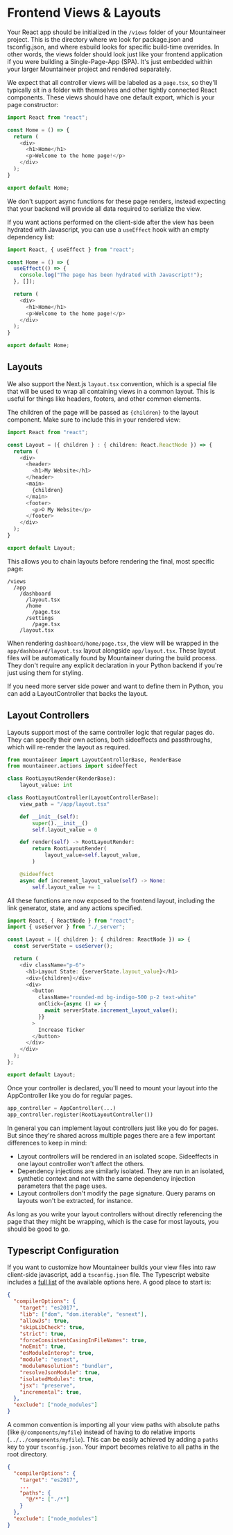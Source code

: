 # Frontend Views & Layouts

Your React app should be initialized in the `/views` folder of your Mountaineer project. This is the directory where we look for package.json and tsconfig.json, and where esbuild looks for specific build-time overrides. In other words, the views folder should look just like your frontend application if you were building a Single-Page-App (SPA). It's just embedded within your larger Mountaineer project and rendered separately.

We expect that all controller views will be labeled as a `page.tsx`, so they'll typically sit in a folder with themselves and other tightly connected React components. These views should have one default export, which is your page constructor:

```typescript title="/views/app/home/page.tsx"
import React from "react";

const Home = () => {
  return (
    <div>
      <h1>Home</h1>
      <p>Welcome to the home page!</p>
    </div>
  );
}

export default Home;
```

We don't support async functions for these page renders, instead expecting that your backend will provide all data required to serialize the view.

If you want actions performed on the client-side after the view has been hydrated with Javascript, you can use a `useEffect` hook with an empty dependency list:

```typescript title="/views/app/home/page.tsx"
import React, { useEffect } from "react";

const Home = () => {
  useEffect(() => {
    console.log("The page has been hydrated with Javascript!");
  }, []);

  return (
    <div>
      <h1>Home</h1>
      <p>Welcome to the home page!</p>
    </div>
  );
}

export default Home;
```

## Layouts

We also support the Next.js `layout.tsx` convention, which is a special file that will be used to wrap all containing views in a common layout. This is useful for things like headers, footers, and other common elements.

The children of the page will be passed as `{children}` to the layout component. Make sure to include this in your rendered view:

```typescript title="/views/app/layout.tsx"
import React from "react";

const Layout = ({ children } : { children: React.ReactNode }) => {
  return (
    <div>
      <header>
        <h1>My Website</h1>
      </header>
      <main>
        {children}
      </main>
      <footer>
        <p>© My Website</p>
      </footer>
    </div>
  );
}

export default Layout;
```

This allows you to chain layouts before rendering the final, most specific page:

```
/views
  /app
    /dashboard
      /layout.tsx
      /home
        /page.tsx
      /settings
        /page.tsx
    /layout.tsx
```

When rendering `dashboard/home/page.tsx`, the view will be wrapped in the `app/dashboard/layout.tsx` layout alongside `app/layout.tsx`. These layout files will be automatically found by Mountaineer during the build process. They don't require any explicit declaration in your Python backend if you're just using them for styling.

If you need more server side power and want to define them in Python, you can add a LayoutController that backs the layout.

## Layout Controllers

Layouts support most of the same controller logic that regular pages do. They can specify their own actions, both sideeffects and passthroughs, which will re-render the layout as required.

```python title="/controllers/root_layout.py"
from mountaineer import LayoutControllerBase, RenderBase
from mountaineer.actions import sideeffect

class RootLayoutRender(RenderBase):
    layout_value: int

class RootLayoutController(LayoutControllerBase):
    view_path = "/app/layout.tsx"

    def __init__(self):
        super().__init__()
        self.layout_value = 0

    def render(self) -> RootLayoutRender:
        return RootLayoutRender(
            layout_value=self.layout_value,
        )

    @sideeffect
    async def increment_layout_value(self) -> None:
        self.layout_value += 1
```

All these functions are now exposed to the frontend layout, including the link generator, state, and any actions specified.

```typescript title="/views/app/layout.tsx"
import React, { ReactNode } from "react";
import { useServer } from "./_server";

const Layout = ({ children }: { children: ReactNode }) => {
  const serverState = useServer();

  return (
    <div className="p-6">
      <h1>Layout State: {serverState.layout_value}</h1>
      <div>{children}</div>
      <div>
        <button
          className="rounded-md bg-indigo-500 p-2 text-white"
          onClick={async () => {
            await serverState.increment_layout_value();
          }}
        >
          Increase Ticker
        </button>
      </div>
    </div>
  );
};

export default Layout;
```

Once your controller is declared, you'll need to mount your layout into the AppController like you do for regular pages.

```python title="/app.py"
app_controller = AppController(...)
app_controller.register(RootLayoutController())
```

In general you can implement layout controllers just like you do for pages. But since they're shared across multiple pages there are a few important differences to keep in mind:

- Layout controllers will be rendered in an isolated scope. Sideeffects in one layout controller won't affect the others.
- Dependency injections are similarly isolated. They are run in an isolated, synthetic context and not with the same dependency injection parameters that the page uses.
- Layout controllers don't modify the page signature. Query params on layouts won't be extracted, for instance.

As long as you write your layout controllers without directly referencing the page that they might be wrapping, which is the case for most layouts, you should be good to go.

## Typescript Configuration

If you want to customize how Mountaineer builds your view files into raw client-side javascript, add a `tsconfig.json` file. The Typescript website includes a [full list](https://www.typescriptlang.org/tsconfig) of the available options here. A good place to start is:

```json
{
  "compilerOptions": {
    "target": "es2017",
    "lib": ["dom", "dom.iterable", "esnext"],
    "allowJs": true,
    "skipLibCheck": true,
    "strict": true,
    "forceConsistentCasingInFileNames": true,
    "noEmit": true,
    "esModuleInterop": true,
    "module": "esnext",
    "moduleResolution": "bundler",
    "resolveJsonModule": true,
    "isolatedModules": true,
    "jsx": "preserve",
    "incremental": true,
  },
  "exclude": ["node_modules"]
}
```

A common convention is importing all your view paths with absolute paths (like `@/components/myfile`) instead of having to do relative imports (`../../components/myfile`). This can be easily achieved by adding a `paths` key to your `tsconfig.json`. Your import becomes relative to all paths in the root directory.

```json
{
  "compilerOptions": {
    "target": "es2017",
    ...
    "paths": {
      "@/*": ["./*"]
    }
  },
  "exclude": ["node_modules"]
}
```
